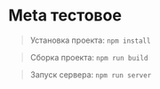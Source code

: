# Meta тестовое

>Установка проекта: `npm install`

>Сборка проекта: `npm run build`

>Запуск сервера: `npm run server`
